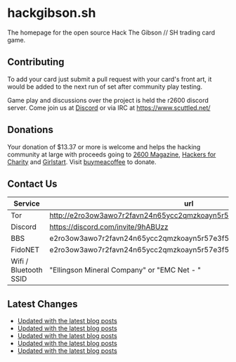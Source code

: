 # hackgibson.sh
The homepage for the open source Hack The Gibson // SH trading card game.


## Contributing

To add your card just submit a pull request with your card's front art, it would be added to the next run of set after community play testing.

Game play and discussions over the project is held the r2600 discord server. Come join us at [Discord](https://discord.com/invite/9hABUzz) or via IRC at https://www.scuttled.net/


## Donations

Your donation of $13.37 or more is welcome and helps the hacking community at large with proceeds going to [2600 Magazine](https://2600.com/), [Hackers for Charity](https://hackersforcharity.org) and [Girlstart](https://girlstart.org).  Visit [buymeacoffee](https://www.buymeacoffee.com/hackgibson.sh) to donate.


## Contact Us

Service | url
-|-
Tor | http://e2ro3ow3awo7r2favn24n65ycc2qmzkoayn5r57e3f56nvjwdcgg32ad.onion
Discord | https://discord.com/invite/9hABUzz
BBS | e2ro3ow3awo7r2favn24n65ycc2qmzkoayn5r57e3f56nvjwdcgg32ad.onion:23
FidoNET | e2ro3ow3awo7r2favn24n65ycc2qmzkoayn5r57e3f56nvjwdcgg32ad.onion:24554
Wifi / Bluetooth SSID | "Ellingson Mineral Company" or "EMC Net - <fidonet address>"

## Latest Changes
<!-- BLOG-POST-LIST:START -->
- [Updated with the latest blog posts](https://github.com/DFW2600/hackgibson.sh/commit/3178ef1c0e8a611f1606ce31f2c2b4f1f506a0ee)
- [Updated with the latest blog posts](https://github.com/DFW2600/hackgibson.sh/commit/b25ed413562cc57032c2adcfa126f431be2d901f)
- [Updated with the latest blog posts](https://github.com/DFW2600/hackgibson.sh/commit/c25146dc2645e922fe41e2e06d1ff14901b3c45c)
- [Updated with the latest blog posts](https://github.com/DFW2600/hackgibson.sh/commit/3d24404b05198c84e02b1c27f1151661c424ff59)
- [Updated with the latest blog posts](https://github.com/DFW2600/hackgibson.sh/commit/270b0afc748c6607829faec1b7833250fa2a1f23)
<!-- BLOG-POST-LIST:END -->
